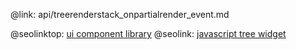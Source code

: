 @link: api/treerenderstack_onpartialrender_event.md

@seolinktop: [ui component library](https://webix.com)
@seolink: [javascript tree widget](https://webix.com/widget/tree/)